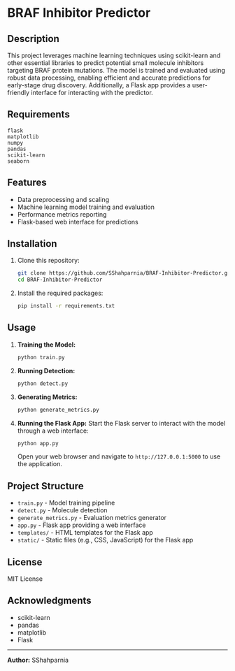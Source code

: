 # BRAF Inhibitor Predictor

## Description

This project leverages machine learning techniques using scikit-learn and other essential libraries to predict potential small molecule inhibitors targeting BRAF protein mutations. The model is trained and evaluated using robust data processing, enabling efficient and accurate predictions for early-stage drug discovery. Additionally, a Flask app provides a user-friendly interface for interacting with the predictor.

## Requirements

```
flask
matplotlib
numpy
pandas
scikit-learn
seaborn
```

## Features

- Data preprocessing and scaling
- Machine learning model training and evaluation
- Performance metrics reporting
- Flask-based web interface for predictions

## Installation

1. Clone this repository:
   ```bash
   git clone https://github.com/SShahparnia/BRAF-Inhibitor-Predictor.git
   cd BRAF-Inhibitor-Predictor
   ```
2. Install the required packages:
   ```bash
   pip install -r requirements.txt
   ```

## Usage

1. **Training the Model:**
   ```bash
   python train.py
   ```
2. **Running Detection:**
   ```bash
   python detect.py
   ```
3. **Generating Metrics:**
   ```bash
   python generate_metrics.py
   ```
4. **Running the Flask App:**
   Start the Flask server to interact with the model through a web interface:
   ```bash
   python app.py
   ```
   Open your web browser and navigate to `http://127.0.0.1:5000` to use the application.

## Project Structure

- `train.py` - Model training pipeline
- `detect.py` - Molecule detection
- `generate_metrics.py` - Evaluation metrics generator
- `app.py` - Flask app providing a web interface
- `templates/` - HTML templates for the Flask app
- `static/` - Static files (e.g., CSS, JavaScript) for the Flask app

## License

MIT License

## Acknowledgments

- scikit-learn
- pandas
- matplotlib
- Flask

---

**Author:** SShahparnia
